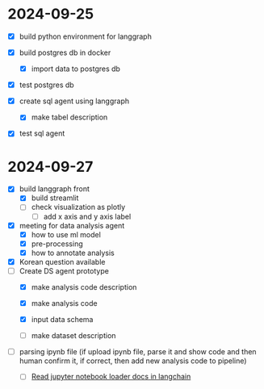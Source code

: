 
# 2024-09-25

- [x] build python environment for langgraph
- [x] build postgres db in docker
    - [x] import data to postgres db
- [x] test postgres db
- [x] create sql agent using langgraph
    - [x] make tabel description
- [x] test sql agent


# 2024-09-27
- [x] build langgraph front
    - [x] build streamlit
    - [ ] check visualization as plotly
        - [ ] add x axis and y axis label
- [x] meeting for data analysis agent
    - [x] how to use ml model
    - [x] pre-processing
    - [x] how to annotate analysis
- [x] Korean question available
- [ ] Create DS agent prototype
    - [x] make analysis code description
    - [x] make analysis code
    - [x] input data schema
    - [ ] make dataset description



- [ ] parsing ipynb file (if upload ipynb file, parse it and show code and then human confirm it, if correct, then add new analysis code to pipeline)
    - [ ] [Read jupyter notebook loader docs in langchain](https://python.langchain.com/docs/integrations/document_loaders/jupyter_notebook/)

